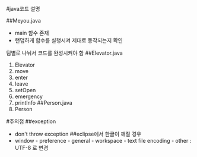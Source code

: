 #java코드 설명

##Meyou.java
* main 함수 존재
* 랜덤하게 함수를 실행시켜 제대로 동작되는지 확인

팀별로 나눠서 코드를 완성시켜야 함
##Elevator.java
1. Elevator
2. move
3. enter
4. leave
5. setOpen
6. emergency
7. printInfo
##Person.java
8. Person

#주의점
##exception
* don't throw exception
##eclipse에서 한글이 깨질 경우
* window - preference - general - workspace - text file encoding - other : UTF-8 로 변경